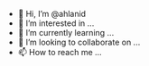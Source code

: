 - 👋 Hi, I’m @ahlanid
- 👀 I’m interested in ...
- 🌱 I’m currently learning ...
- 💞️ I’m looking to collaborate on ...
- 📫 How to reach me ...

<!---
ahlanid/ahlanid is a ✨ special ✨ repository because its `README.md` (this file) appears on your GitHub profile.
You can click the Preview link to take a look at your changes.
--->
